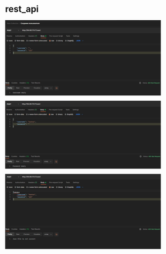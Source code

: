 # rest_api

![alt text](https://github.com/ElerGard/rest_api/blob/b5abeb8eca6d7e379ee105ff2a6d48fcb35da458/Errors/%D0%9E%D1%88%D0%B8%D0%B1%D0%BA%D0%B0%20%D0%B2%20%D1%84%D0%B0%D0%B9%D0%BB%D0%B5_1.jpg)

![alt text](https://github.com/ElerGard/rest_api/blob/04bf0afb1206181b0d01d5937144748f9ad9c3a8/Errors/%D0%9E%D1%88%D0%B8%D0%B1%D0%BA%D0%B0%20%D0%B2%20%D1%84%D0%B0%D0%B9%D0%BB%D0%B5_2.jpg)

![alt text](https://github.com/ElerGard/rest_api/blob/b5abeb8eca6d7e379ee105ff2a6d48fcb35da458/Errors/%D0%9E%D1%88%D0%B8%D0%B1%D0%BA%D0%B0%20%D0%B2%20%D1%84%D0%B0%D0%B9%D0%BB%D0%B5_3.jpg)


